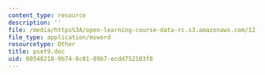 ```yaml
---
content_type: resource
description: ''
file: /media/https%3A/open-learning-course-data-rc.s3.amazonaws.com/12-800-fluid-dynamics-of-the-atmosphere-and-ocean-fall-2004/005482189b748c0189b7ecdd752103f8_pset9.doc
file_type: application/msword
resourcetype: Other
title: pset9.doc
uid: 00548218-9b74-8c01-89b7-ecdd752103f8
---
```

